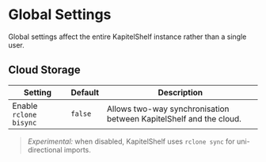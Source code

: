 # Global Settings

Global settings affect the entire KapitelShelf instance rather than a single user.

## Cloud Storage

| Setting                | Default | Description |
| ---------------------- | ------- | ----------- |
| Enable `rclone bisync` | `false` | Allows two-way synchronisation between KapitelShelf and the cloud. |

> _Experimental:_ when disabled, KapitelShelf uses `rclone sync` for uni-directional imports.

